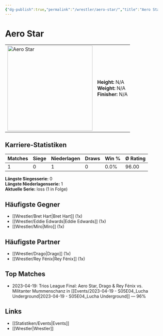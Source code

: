 ```yaml
---
{"dg-publish":true,"permalink":"/wrestler/aero-star/","title":"Aero Star","tags":["wrestler"],"noteIcon":""}
---
```



# Aero Star

<table>
        <tr>
        <td><img src="https://github.com/CptSpaulding1980/choke-slam-wrestling/releases/download/images/Aero_Star.png" width="280" alt="Aero Star"></td>
        <td>
        <b>Height:</b> N/A<br>
        <b>Weight:</b> N/A<br>
        <b>Finisher:</b> N/A<br>
        </td>
        </tr>
        </table>
        
## Karriere-Statistiken

| Matches | Siege | Niederlagen | Draws | Win % | Ø Rating |
|---------|-------|-------------|-------|-------|-----------|
| 1 | 0 | 1 | 0 | 0.0% | 96.00 |

**Längste Siegesserie:** 0<br>**Längste Niederlagenserie:** 1<br>**Aktuelle Serie:** loss (1 in Folge)


## Häufigste Gegner
- [[Wrestler/Bret Hart\|Bret Hart]] (1x)
- [[Wrestler/Eddie Edwards\|Eddie Edwards]] (1x)
- [[Wrestler/Miro\|Miro]] (1x)

## Häufigste Partner
- [[Wrestler/Drago\|Drago]] (1x)
- [[Wrestler/Rey Fénix\|Rey Fénix]] (1x)

## Top Matches
- 2023-04-19: Trios League Final: Aero Star, Drago & Rey Fénix vs. Militanter Mummenschanz in [[Events/2023-04-19 - S05E04_Lucha Underground\|2023-04-19 - S05E04_Lucha Underground]] — 96%

## Links
- [[Statistiken/Events\|Events]]
- [[Wrestler\|Wrestler]]
